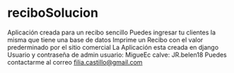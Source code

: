 # reciboSolucion
Aplicación creada para un recibo sencillo
Puedes ingresar tu clientes la misma que tiene una base de datos
Imprime un Recibo con el valor prederminado por el sitio comercial
La Aplicación esta creada en django 
Usuario y contraseña de admin
usuario: MigueEc
calve: JR.belen18
Puedes contactarme al correo filia.castillo@gmail.com
